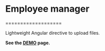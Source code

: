 # Employee manager

===================

Lightweight Angular directive to upload files.

**See the <a href="https://kryvunroman.github.io/Employee-manager/" target="_blank">DEMO</a> page.**